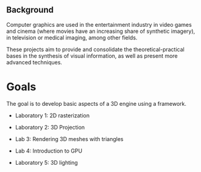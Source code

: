 ## Background

Computer graphics are used in the entertainment industry in video games and cinema (where movies have an increasing share of synthetic imagery), in television or medical imaging, among other fields.

These projects aim to provide and consolidate the theoretical-practical bases in the synthesis of visual information, as well as present more advanced techniques.

# Goals

The goal is to develop basic aspects of a 3D engine using a framework.

- Laboratory 1: 2D rasterization

- Laboratory 2: 3D Projection

- Lab 3: Rendering 3D meshes with triangles

- Lab 4: Introduction to GPU

- Laboratory 5: 3D lighting
